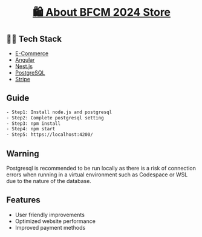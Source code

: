 # <h1 align="center">[🛍️ About BFCM 2024 Store](https://superstore.alexandre-vernet.fr/)</h1>

## 🧑‍💻 Tech Stack
- [E-Commerce](https://en.wikipedia.org/wiki/E-commerce)
- [Angular](https://angular.dev/)
- [Nest.js](https://nestjs.com/)
- [PostgreSQL](https://www.postgresql.org/)
- [Stripe](https://www.stripe.com/)

## Guide
```bash
- Step1: Install node.js and postgresql
- Step2: Complete postgresql setting
- Step3: npm install
- Step4: npm start
- Step5: https://localhost:4200/
```

## Warning 
Postgresql is recommended to be run locally as there is a risk of connection errors when running in a virtual environment such as Codespace or WSL due to the nature of the database.

## Features

- User friendly improvements
- Optimized website performance
- Improved payment methods

